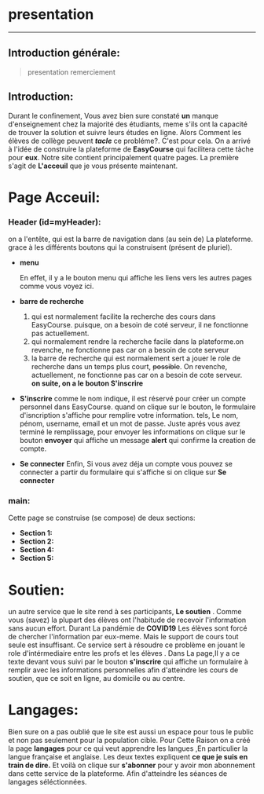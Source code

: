 # presentation
***
## Introduction générale:


>presentation
>remerciement



## Introduction:

Durant le confinement, Vous avez bien sure constaté **un** manque d'enseignement chez la majorité des étudiants, meme s'ils ont la capacité de trouver la solution  et suivre leurs études en ligne. Alors Comment les élèves de collège peuvent _**tacle**_ ce probléme?. C'est pour cela. On a arrivé à l'idée de construire la plateforme de **EasyCourse** qui facilitera cette tàche pour **eux**. Notre site contient principalement quatre pages. La première s'agit de **L'acceuil** que je vous présente maintenant.
# Page Acceuil:
### Header (id=myHeader):
on a l'entête, qui est la barre de navigation dans (au sein de) La plateforme. grace à les différents boutons qui la construisent (présent de pluriel). 
* **menu** 
  
  En effet, il y a le bouton menu qui affiche les liens vers les autres pages comme vous voyez ici.

* **barre de recherche**
   1. qui est normalement facilite la recherche des cours dans EasyCourse. puisque, on a besoin de coté serveur, il ne fonctionne pas actuellement.
    2. qui normalement rendre la recherche facile dans la plateforme.on revenche, ne fonctionne pas car on a besoin de cote serveur
  1. la barre de recherche qui est normalement sert a jouer le role  de recherche  dans un temps plus court, ~~possible~~. On revenche,  actuellement, ne fonctionne pas car on a besoin de cote serveur.     
   **on suite, on a le bouton S'inscrire**
* **S'inscrire**
  comme le nom indique, il est réservé pour créer un  compte personnel dans EasyCourse. quand on clique sur le bouton, le formulaire d'isncription s'affiche pour remplire votre information. tels, Le nom, pénom, username, email et un mot de passe. Juste aprés vous avez terminé le remplissage, pour envoyer les informations on clique sur le bouton **envoyer** qui affiche un message **alert** qui confirme la creation de compte.
* **Se connecter**
  Enfin, Si vous avez déja un compte vous pouvez se connecter a partir du formulaire qui s'affiche si on clique sur **Se connecter**
  
  
  

  
### main:
Cette page se construise (se compose) de deux sections: 
* **Section 1:** 
* **Section 2:**
* **Section 4:**
* **Section 5:**

# Soutien:
un autre service que le site rend à ses participants, **Le soutien** .
Comme vous  (savez) la plupart des  élèves ont l'habitude de recevoir l'information sans aucun effort. Durant La pandémie de **COVID19** Les élèves sont forcé de chercher l'information par eux-meme. Mais le support de cours tout seule est insuffisant. Ce service sert à résoudre ce problème en jouant le role d'intérmediaire entre les profs et les élèves .
Dans La page,Il y a ce texte devant vous suivi par le bouton **s'inscrire** qui affiche un formulaire à remplir avec les informations personnelles afin d'atteindre les cours de soutien, que ce soit en ligne, au domicile ou au centre.
# Langages:
Bien sure on a pas oublié que le site est aussi un espace pour tous le public et non pas seulement pour la population cible. Pour Cette Raison on a créé la page **langages** pour ce qui veut apprendre les langues ,En particulier la langue française et anglaise. Les deux textes expliquent **ce que je suis en train de dire.**
Et voilà on clique sur **s'abonner** pour y avoir mon abonnement dans cette service de  la plateforme. Afin d'atteindre les séances de langages séléctionnées. 